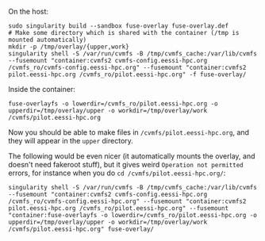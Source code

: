On the host:
```
sudo singularity build --sandbox fuse-overlay fuse-overlay.def
# Make some directory which is shared with the container (/tmp is mounted automatically)
mkdir -p /tmp/overlay/{upper,work}
singularity shell -S /var/run/cvmfs -B /tmp/cvmfs_cache:/var/lib/cvmfs --fusemount "container:cvmfs2 cvmfs-config.eessi-hpc.org /cvmfs_ro/cvmfs-config.eessi-hpc.org" --fusemount "container:cvmfs2 pilot.eessi-hpc.org /cvmfs_ro/pilot.eessi-hpc.org" -f fuse-overlay/
```

Inside the container:
```
fuse-overlayfs -o lowerdir=/cvmfs_ro/pilot.eessi-hpc.org -o upperdir=/tmp/overlay/upper -o workdir=/tmp/overlay/work /cvmfs/pilot.eessi-hpc.org
```

Now you should be able to make files in `/cvmfs/pilot.eessi-hpc.org`, and they will appear in the `upper` directory.


The following would be even nicer (it automatically mounts the overlay, and doesn't need fakeroot stuff), but it gives weird `Operation not permitted` errors, for instance when you do `cd /cvmfs/pilot.eessi-hpc.org/`:
```
singularity shell -S /var/run/cvmfs -B /tmp/cvmfs_cache:/var/lib/cvmfs --fusemount "container:cvmfs2 cvmfs-config.eessi-hpc.org /cvmfs_ro/cvmfs-config.eessi-hpc.org" --fusemount "container:cvmfs2 pilot.eessi-hpc.org /cvmfs_ro/pilot.eessi-hpc.org" --fusemount "container:fuse-overlayfs -o lowerdir=/cvmfs_ro/pilot.eessi-hpc.org -o upperdir=/tmp/overlay/upper -o workdir=/tmp/overlay/work /cvmfs/pilot.eessi-hpc.org" fuse-overlay/
```
